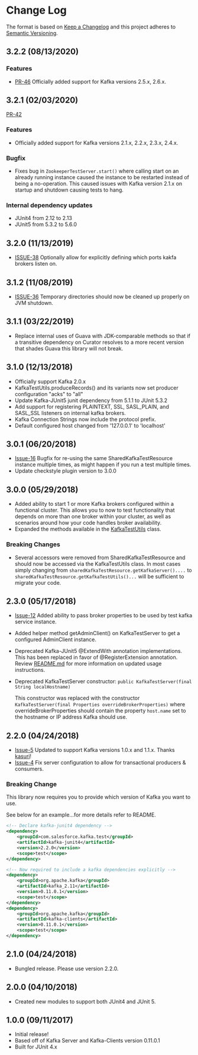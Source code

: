 # Change Log
The format is based on [Keep a Changelog](http://keepachangelog.com/)
and this project adheres to [Semantic Versioning](http://semver.org/).

## 3.2.2 (08/13/2020)
### Features
- [PR-46](https://github.com/salesforce/kafka-junit/pull/46) Officially added support for Kafka versions 2.5.x, 2.6.x.

## 3.2.1 (02/03/2020)
[PR-42](https://github.com/salesforce/kafka-junit/pull/42)

### Features
- Officially added support for Kafka versions 2.1.x, 2.2.x, 2.3.x, 2.4.x.

### Bugfix
- Fixes bug in `ZookeeperTestServer.start()` where calling start on an already running instance caused the instance to be restarted instead of being a no-operation.
  This caused issues with Kafka version 2.1.x on startup and shutdown causing tests to hang.

### Internal dependency updates
- JUnit4 from 2.12 to 2.13
- JUnit5 from 5.3.2 to 5.6.0

## 3.2.0 (11/13/2019)
- [ISSUE-38](https://github.com/salesforce/kafka-junit/issues/38) Optionally allow for explicitly defining which ports kakfa brokers listen on.

## 3.1.2 (11/08/2019)
- [ISSUE-36](https://github.com/salesforce/kafka-junit/issues/36) Temporary directories should now be cleaned up properly on JVM shutdown.

## 3.1.1 (03/22/2019)
- Replace internal uses of Guava with JDK-comparable methods so that if a transitive dependency on Curator resolves to a more recent version that shades Guava this library will not break.

## 3.1.0 (12/13/2018)
- Officially support Kafka 2.0.x
- KafkaTestUtils.produceRecords() and its variants now set producer configuration "acks" to "all"
- Update Kafka-JUnit5 junit dependency from 5.1.1 to JUnit 5.3.2
- Add support for registering PLAINTEXT, SSL, SASL_PLAIN, and SASL_SSL listeners on internal kafka brokers.
- Kafka Connection Strings now include the protocol prefix.
- Default configured host changed from '127.0.0.1' to 'localhost'

## 3.0.1 (06/20/2018)
- [Issue-16](https://github.com/salesforce/kafka-junit/issues/16) Bugfix for re-using the same SharedKafkaTestResource instance multiple times, as might happen if you run a test multiple times.
- Update checkstyle plugin version to 3.0.0

## 3.0.0 (05/29/2018)
- Added ability to start 1 or more Kafka brokers configured within a functional cluster.  This allows you to now to test functionality that depends on more than one broker within your cluster, as well as scenarios around how your code handles broker availability.
- Expanded the methods available in the [KafkaTestUtils](kafka-junit-core/src/main/java/com/salesforce/kafka/test/KafkaTestUtils.java) class.

### Breaking Changes
- Several accessors were removed from SharedKafkaTestResource and should now be accessed
  via the KafkaTestUtils class.  In most cases simply changing from `sharedKafkaTestResource.getKafkaServer()....` to `sharedKafkaTestResource.getKafkaTestUtils()...` will be sufficient to migrate your code. 

## 2.3.0 (05/17/2018)
- [Issue-12](https://github.com/salesforce/kafka-junit/issues/12) Added ability to pass broker properties to be used by test kafka service instance.
- Added helper method getAdminClient() on KafkaTestServer to get a configured AdminClient instance.
- Deprecated Kafka-JUnit5 @ExtendWith annotation implementations.  This has been replaced in favor of @RegisterExtension annotation.  Review [README.md](kafka-junit5/README.md) for more information on updated usage instructions.
- Deprecated KafkaTestServer constructor: `public KafkaTestServer(final String localHostname)`
  
  This constructor was replaced with the constructor `KafkaTestServer(final Properties overrideBrokerProperties)` where overrideBrokerProperties should contain the property `host.name` set to the hostname or IP address Kafka should use. 

## 2.2.0 (04/24/2018)
- [Issue-5](https://github.com/salesforce/kafka-junit/issues/5) Updated to support Kafka versions 1.0.x and 1.1.x.  Thanks [kasuri](https://github.com/kasuri)!
- [Issue-4](https://github.com/salesforce/kafka-junit/issues/4) Fix server configuration to allow for transactional producers & consumers. 

### Breaking Change
This library now requires you to provide which version of Kafka you want to use.

See below for an example...for more details refer to README.

```xml
<!-- Declare kafka-junit4 dependency -->
<dependency>
    <groupId>com.salesforce.kafka.test</groupId>
    <artifactId>kafka-junit4</artifactId>
    <version>2.2.0</version>
    <scope>test</scope>
</dependency>

<!-- Now required to include a kafka dependencies explicitly -->
<dependency>
    <groupId>org.apache.kafka</groupId>
    <artifactId>kafka_2.11</artifactId>
    <version>0.11.0.1</version>
    <scope>test</scope>
</dependency>
<dependency>
    <groupId>org.apache.kafka</groupId>
    <artifactId>kafka-clients</artifactId>
    <version>0.11.0.1</version>
    <scope>test</scope>
</dependency>
```

## 2.1.0 (04/24/2018)
 - Bungled release. Please use version 2.2.0.

## 2.0.0 (04/10/2018)
- Created new modules to support both JUnit4 and JUnit 5.

## 1.0.0 (09/11/2017)
- Initial release!
- Based off of Kafka Server and Kafka-Clients version 0.11.0.1
- Built for JUnit 4.x

